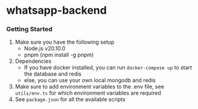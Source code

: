 # whatsapp-backend

### Getting Started

1. Make sure you have the following setup
   - Node.js v20.10.0
   - pnpm (npm install -g pnpm)
2. Dependencies
   - If you have docker installed, you can run `docker-compose up` to start the database and redis
   - else, you can use your own local mongodb and redis
3. Make sure to add environment variables to the .env file, see `utils/env.ts` for which environment variables are required
4. See `package.json` for all the available scripts
